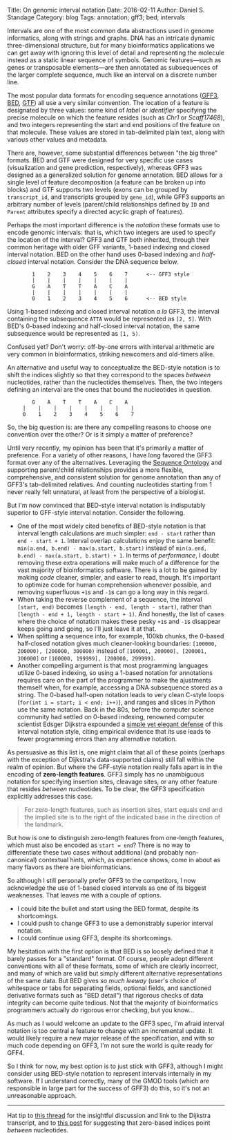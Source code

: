 Title: On genomic interval notation
Date: 2016-02-11
Author: Daniel S. Standage
Category: blog
Tags: annotation; gff3; bed; intervals

Intervals are one of the most common data abstractions used in genome informatics, along with strings and graphs.
DNA has an intricate dynamic three-dimensional structure, but for many bioinformatics applications we can get away with ignoring this level of detail and representing the molecule instead as a static linear sequence of symbols.
Genomic features—such as genes or transposable elements—are then annotated as subsequences of the larger complete sequence, much like an interval on a discrete number line.

The most popular data formats for encoding sequence annotations ([GFF3](http://www.sequenceontology.org/gff3.shtml), [BED](https://genome.ucsc.edu/FAQ/FAQformat.html#format1), [GTF](http://mblab.wustl.edu/GTF22.html)) all use a very similar convention.
The location of a feature is designated by three values: some kind of *label* or *identifier* specifying the precise molecule on which the feature resides (such as *Chr1* or *Scaff17468*), and two integers representing the start and end positions of the feature on that molecule.
These values are stored in tab-delimited plain text, along with various other values and metadata.

There are, however, some substantial differences between "the big three" formats.
BED and GTF were designed for very specific use cases (visualization and gene prediction, respectively), whereas GFF3 was designed as a generalized solution for genome annotation.
BED allows for a single level of feature decomposition (a feature can be broken up into blocks) and GTF supports two levels (exons can be grouped by `transcript_id`, and transcripts grouped by `gene_id`), while GFF3 supports an arbitrary number of levels (parent/child relationships defined by `ID` and `Parent` attributes specify a directed acyclic graph of features).

Perhaps the most important difference is the *notation* these formats use to encode genomic intervals: that is, which two integers are used to specify the location of the interval?
GFF3 and GTF both inherited, through their common heritage with older GFF variants, 1-based indexing and closed interval notation.
BED on the other hand uses 0-based indexing and *half-closed* interval notation.
Consider the DNA sequence below.

```
        1    2    3    4    5    6    7      <-- GFF3 style
        |    |    |    |    |    |    |
        G    A    T    T    A    C    A
        |    |    |    |    |    |    |
        0    1    2    3    4    5    6      <-- BED style
```

Using 1-based indexing and closed interval notation *a la* GFF3, the interval containing the subsequence `ATTA` would be represented as `[2, 5]`.
With BED's 0-based indexing and half-closed interval notation, the same subsequence would be represented as `[1, 5)`.

Confused yet?
Don't worry: off-by-one errors with interval arithmetic are very common in bioinformatics, striking newcomers and old-timers alike.

An alternative and useful way to conceptualize the BED-style notation is to shift the indices slightly so that they correspond to the spaces *between* nucleotides, rather than the nucleotides themselves.
Then, the two integers defining an interval are the ones that bound the nucleotides in question.

```
        G    A    T    T    A    C    A
     |    |    |    |    |    |    |    |
     0    1    2    3    4    5    6    7
```

So, the big question is: are there any compelling reasons to choose one convention over the other?
Or is it simply a matter of preference?

Until very recently, my opinion has been that it's primarily a matter of preference.
For a variety of other reasons, I have long favored the GFF3 format over any of the alternatives.
Leveraging the [Sequence Ontology](http://www.sequenceontology.org) and supporting parent/child relationships provides a more flexible, comprehensive, and consistent solution for genome annotation than any of GFF3's tab-delimited relatives.
And counting nucleotides starting from 1 never really felt unnatural, at least from the perspective of a biologist.

But I'm now convinced that BED-style interval notation is indisputably superior to GFF-style interval notation.
Consider the following.

- One of the most widely cited benefits of BED-style notation is that interval length calculations are much simpler: `end - start` rather than `end - start + 1`.
  Interval overlap calculations enjoy the same benefit: `min(a.end, b.end) - max(a.start, b.start)` instead of `min(a.end, b.end) - max(a.start, b.start) + 1`.
  In terms of *performance*, I doubt removing these extra operations will make much of a difference for the vast majority of bioinformatics software.
  There is a lot to be gained by making *code* cleaner, simpler, and easier to read, though.
  It's important to optimize code for human comprehension whenever possible, and removing superfluous `+1`s and `-1`s can go a long way in this regard.
- When taking the reverse complement of a sequence, the interval `[start, end)` becomes `[length - end, length - start)`, rather than `[length - end + 1, length - start + 1)`.
  And honestly, the list of cases where the choice of notation makes these pesky `+1`s and `-1`s disappear keeps going and going, so I'll just leave it at that.
- When splitting a sequence into, for example, 100kb chunks, the 0-based half-closed notation gives much cleaner-looking boundaries: `[100000, 200000), [200000, 300000)` instead of `[100001, 200000], [200001, 300000]` or `[100000, 199999], [200000, 299999]`.
- Another compelling argument is that most programming languages utilize 0-based indexing, so using a 1-based notation for annotations requires care on the part of the programmer to make the ajustments themself when, for example, accessing a DNA subsequence stored as a string.
  The 0-based half-open notation leads to very clean C-style loops (`for(int i = start; i < end; i++)`), and ranges and slices in Python use the same notation.
  Back in the 80s, before the computer science community had settled on 0-based indexing, renowned computer scientist Edsger Dijkstra expounded a [simple yet elegant defense](http://www.cs.utexas.edu/users/EWD/transcriptions/EWD08xx/EWD831.html) of this interval notation style, citing empirical evidence that its use leads to fewer programming errors than any alternative notation.

As persuasive as this list is, one might claim that all of these points (perhaps with the exception of Dijkstra's data-supported claims) still fall within the realm of opinion.
But where the GFF-style notation really falls apart is in the encoding of **zero-length features**.
GFF3 simply has no unambiguous notation for specifying insertion sites, cleavage sites, or any other feature that resides *between* nucleotides.
To be clear, the GFF3 specification explicitly addresses this case.

> For zero-length features, such as insertion sites, start equals end and the implied site is to the right of the indicated base in the direction of the landmark.

But how is one to distinguish zero-length features from one-length features, which must also be encoded as `start = end`?
There is no way to differentiate these two cases without additional (and probably non-canonical) contextual hints, which, as experience shows, come in about as many flavors as there are bioinformaticians.

So although I still personally prefer GFF3 to the competitors, I now acknowledge the use of 1-based closed intervals as one of its biggest weaknesses.
That leaves me with a couple of options.

- I could bite the bullet and start using the BED format, despite its shortcomings.
- I could push to change GFF3 to use a demonstrably superior interval notation.
- I could continue using GFF3, despite its shortcomings.

My hesitation with the first option is that BED is so loosely defined that it barely passes for a "standard" format.
Of course, people adopt different conventions with all of these formats, some of which are clearly incorrect, and many of which are valid but simply different alternative representations of the same data.
But BED gives *so much leeway* (user's choice of whitespace or tabs for separating fields, optional fields, and sanctioned derivative formats such as "BED detail") that rigorous checks of data integrity can become quite tedious.
Not that the majority of bioinformatics programmers actually *do* rigorous error checking, but you know...

As much as I would welcome an update to the GFF3 spec, I'm afraid interval notation is too central a feature to change with an incremental update.
It would likely require a new major release of the specification, and with so much code depending on GFF3, I'm not sure the world is quite ready for GFF4.

So I think for now, my best option is to just stick with GFF3, although I might consider using BED-style notation to represent intervals internally in my software.
If I understand correctly, many of the GMOD tools (which are responsible in large part for the success of GFF3) do this, so it's not an unreasonable approach.

----

Hat tip to [this thread](https://github.com/ga4gh/schemas/pull/49#issuecomment-44520397) for the insightful discussion and link to the Dijkstra transcript, and to [this post](https://www.biostars.org/p/176583/#176590) for suggesting that zero-based indices point *between* nucleotides.
